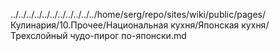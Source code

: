 ../../../../../../../../../../../home/serg/repo/sites/wiki/public/pages/Кулинария/10.Прочее/Национальная кухня/Японская кухня/Трехслойный чудо-пирог по-японски.md